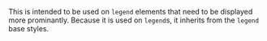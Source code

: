 This is intended to be used on `legend` elements that need to be displayed more prominantly. Because it is used on `legend`s, it inherits from the `legend` base styles.
